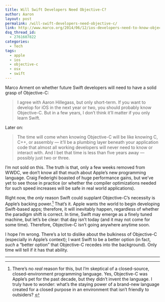 ```yaml
---
title: Will Swift Developers Need Objective-C?
author: Aaron
layout: post
permalink: /will-swift-developers-need-objective-c/
link: http://www.marco.org/2014/06/12/ios-developers-need-to-know-objective-c
dsq_thread_id:
  - 2761607822
categories:
  - Tech
tags:
  - apple
  - ios
  - objective-c
  - osx
  - swift
---
```

Marco Arment on whether future Swift developers will need to have a solid grasp of Objective-C:

> I agree with Aaron Hillegass, but only short-term. If you want to develop for iOS in the next year or two, you should probably know Objective-C. But in a few years, I don’t think it’ll matter if you only learn Swift.

Later on:

> The time will come when knowing Objective-C will be like knowing C, C++, or assembly — it’ll be a plumbing layer beneath your application code that almost all working developers will never need to know or interact with. And I bet that time is less than five years away — possibly just two or three.

I&#8217;m not sold on this. The truth is that, only a few weeks removed from WWDC, we don&#8217;t know all that much about Apple&#8217;s new programming language. Craig Federighi boasted of huge performance gains, but we&#8217;ve yet to see those in practice (or whether the compiler optimizations needed for such speed increases will be safe in real world applications).

Right now, the *only* reason Swift could supplant Objective-C&#8217;s necessity is Apple&#8217;s backing power.[^1] That&#8217;s it. Apple wants the world to begin developing Swift-based apps; therefore, it will inevitably happen, regardless of whether the paradigm shift is correct. In time, Swift may emerge as a finely tuned machine, but let&#8217;s be clear: that day isn&#8217;t today (and it may not come for some time). Therefore, Objective-C isn&#8217;t going anywhere anytime soon.

I hope I&#8217;m wrong. There&#8217;s a lot to dislike about the bulkiness of Objective-C (especially in Apple&#8217;s context); I want Swift to be a better option (in fact, *such* a &#8220;better option&#8221; that Objective-C recedes into the background). Only time will tell if it has that ability.

----

[^1]: There&#8217;s no <em>real</em> reason for this, but I&#8217;m skeptical of a closed-source, closed-environment programming language. Yes, Objective-C was Apple&#8217;s pet for the past decade, but they didn&#8217;t invent the language. I truly have to wonder: what&#8217;s the staying power of a brand-new language created for a closed purpose in an environment that isn&#8217;t friendly to outsiders?&#160;
